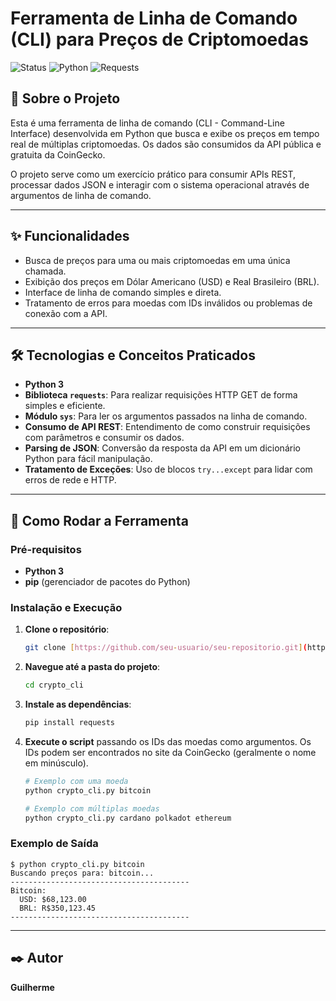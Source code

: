 # Ferramenta de Linha de Comando (CLI) para Preços de Criptomoedas

![Status](https://img.shields.io/badge/status-conclu%C3%ADdo-brightgreen)
![Python](https://img.shields.io/badge/Python-3776AB?style=for-the-badge&logo=python&logoColor=white)
![Requests](https://img.shields.io/badge/Requests-2.31-orange)

## 📖 Sobre o Projeto

Esta é uma ferramenta de linha de comando (CLI - Command-Line Interface) desenvolvida em Python que busca e exibe os preços em tempo real de múltiplas criptomoedas. Os dados são consumidos da API pública e gratuita da CoinGecko.

O projeto serve como um exercício prático para consumir APIs REST, processar dados JSON e interagir com o sistema operacional através de argumentos de linha de comando.

---

## ✨ Funcionalidades

- Busca de preços para uma ou mais criptomoedas em uma única chamada.
- Exibição dos preços em Dólar Americano (USD) e Real Brasileiro (BRL).
- Interface de linha de comando simples e direta.
- Tratamento de erros para moedas com IDs inválidos ou problemas de conexão com a API.

---

## 🛠️ Tecnologias e Conceitos Praticados

- **Python 3**
- **Biblioteca `requests`**: Para realizar requisições HTTP GET de forma simples e eficiente.
- **Módulo `sys`**: Para ler os argumentos passados na linha de comando.
- **Consumo de API REST**: Entendimento de como construir requisições com parâmetros e consumir os dados.
- **Parsing de JSON**: Conversão da resposta da API em um dicionário Python para fácil manipulação.
- **Tratamento de Exceções**: Uso de blocos `try...except` para lidar com erros de rede e HTTP.

---

## 🚀 Como Rodar a Ferramenta

### **Pré-requisitos**

- **Python 3**
- **pip** (gerenciador de pacotes do Python)

### **Instalação e Execução**

1.  **Clone o repositório**:
    ```bash
    git clone [https://github.com/seu-usuario/seu-repositorio.git](https://github.com/seu-usuario/seu-repositorio.git)
    ```

2.  **Navegue até a pasta do projeto**:
    ```bash
    cd crypto_cli
    ```

3.  **Instale as dependências**:
    ```bash
    pip install requests
    ```

4.  **Execute o script** passando os IDs das moedas como argumentos. Os IDs podem ser encontrados no site da CoinGecko (geralmente o nome em minúsculo).
    ```bash
    # Exemplo com uma moeda
    python crypto_cli.py bitcoin

    # Exemplo com múltiplas moedas
    python crypto_cli.py cardano polkadot ethereum
    ```

### Exemplo de Saída
```
$ python crypto_cli.py bitcoin
Buscando preços para: bitcoin...
----------------------------------------
Bitcoin:
  USD: $68,123.00
  BRL: R$350,123.45
----------------------------------------
```

---

## ✒️ Autor

**Guilherme**
